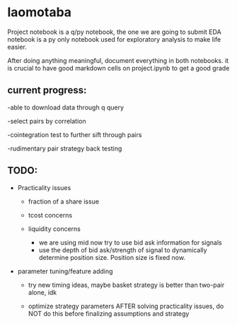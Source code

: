 # laomotaba
Project notebook is a q/py notebook, the one we are going to submit
EDA notebook is a py only notebook used for exploratory analysis to make life easier.

After doing anything meaningful, document everything in both notebooks. it is crucial to have good markdown cells on project.ipynb to get a good grade

## current progress:
  -able to download data through q query
  
  -select pairs by correlation
  
  -cointegration test to further sift through pairs
  
  -rudimentary pair strategy back testing
  
## TODO:
  
  - Practicality issues
  
     - fraction of a share issue
     
     - tcost concerns
     
     - liquidity concerns
        - we are using mid now try to use bid ask information for signals
        - use the depth of bid ask/strength of signal to dynamically determine position size. Position size is fixed now.
     
  - parameter tuning/feature adding
  
     - try new timing ideas, maybe basket strategy is better than two-pair alone, idk
     
     - optimize strategy parameters AFTER solving practicality issues, do NOT do this before finalizing assumptions and strategy
     
  
